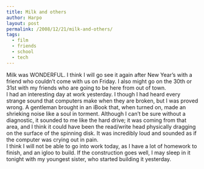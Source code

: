 ```yaml
---
title: Milk and others
author: Harpo
layout: post
permalink: /2008/12/21/milk-and-others/
tags:
  - film
  - friends
  - school
  - tech
---
```

Milk was WONDERFUL. I think I will go see it again after New Year&#8217;s with a friend who couldn&#8217;t come with us on Friday. I also might go on the 30th or 31st with my friends who are going to be here from out of town.  
I had an interesting day at work yesterday. I though I had heard every strange sound that computers make when they are broken, but I was proved wrong. A gentleman brought in an iBook that, when turned on, made an shrieking noise like a soul in torment. Although I can&#8217;t be sure without a diagnostic, it sounded to me like the hard drive; it was coming from that area, and I think it could have been the read/write head physically dragging on the surface of the spinning disk. It was incredibly loud and sounded as if the computer was crying out in pain.  
I think I will not be able to go into work today, as I have a lot of homework to finish, and an igloo to build. If the construction goes well, I may sleep in it tonight with my youngest sister, who started building it yesterday.